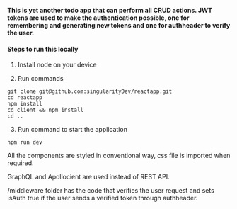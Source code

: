 **This is yet another todo app that can perform all CRUD actions. JWT tokens are used to make the authentication possible, one for remembering and generating new tokens and one for authheader to verify the user.**

#### Steps to run this locally

1. Install node on your device

2. Run commands

```
git clone git@github.com:singularityDev/reactapp.git
cd reactapp
npm install
cd client && npm install
cd ..

```

3. Run command to start the application

`npm run dev`

All the components are styled in conventional way, css file is imported when required.

GraphQL and Apollocient are used instead of REST API.

/middleware folder has the code that verifies the user request and sets isAuth true if the user sends a verified token through authheader.
